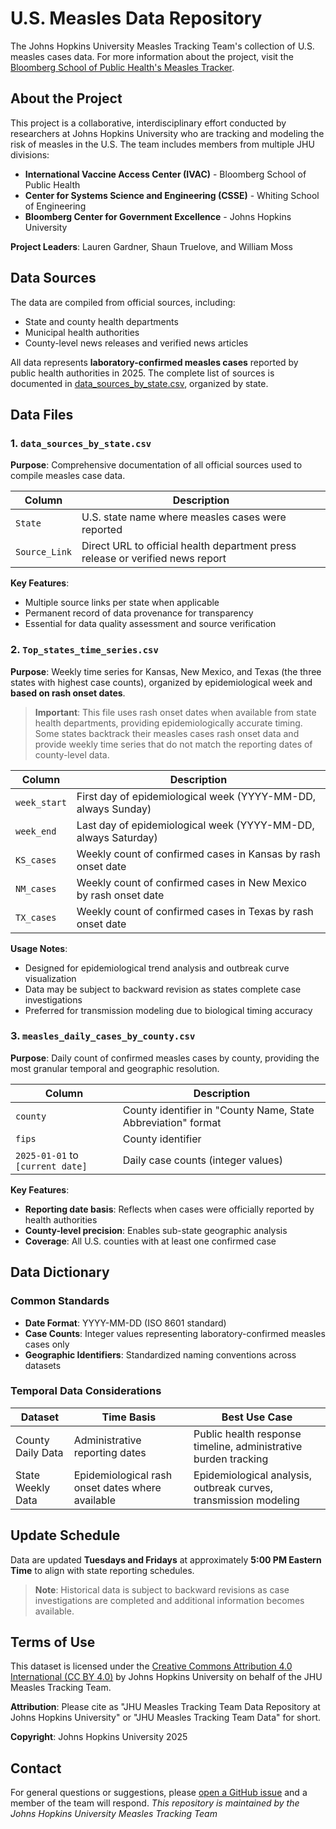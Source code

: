 # U.S. Measles Data Repository

The Johns Hopkins University Measles Tracking Team's collection of U.S. measles cases data. For more information about the project, visit the [Bloomberg School of Public Health's Measles Tracker](https://publichealth.jhu.edu/ivac/measles-tracker).

## About the Project

This project is a collaborative, interdisciplinary effort conducted by researchers at Johns Hopkins University who are tracking and modeling the risk of measles in the U.S. The team includes members from multiple JHU divisions:

- **International Vaccine Access Center (IVAC)** - Bloomberg School of Public Health
- **Center for Systems Science and Engineering (CSSE)** - Whiting School of Engineering  
- **Bloomberg Center for Government Excellence** - Johns Hopkins University

**Project Leaders**: Lauren Gardner, Shaun Truelove, and William Moss

## Data Sources

The data are compiled from official sources, including:
- State and county health departments
- Municipal health authorities  
- County-level news releases and verified news articles

All data represents **laboratory-confirmed measles cases** reported by public health authorities in 2025. The complete list of sources is documented in [data_sources_by_state.csv](blob/main/data_sources_by_state.csv), organized by state.

## Data Files

### 1. `data_sources_by_state.csv`

**Purpose**: Comprehensive documentation of all official sources used to compile measles case data.

| Column | Description |
|--------|-------------|
| `State` | U.S. state name where measles cases were reported |
| `Source_Link` | Direct URL to official health department press release or verified news report |

**Key Features**:
- Multiple source links per state when applicable
- Permanent record of data provenance for transparency
- Essential for data quality assessment and source verification

### 2. `Top_states_time_series.csv`

**Purpose**: Weekly time series for Kansas, New Mexico, and Texas (the three states with highest case counts), organized by epidemiological week and **based on rash onset dates**.

> **Important**: This file uses rash onset dates when available from state health departments, providing epidemiologically accurate timing. Some states backtrack their measles cases rash onset data and provide weekly time series that do not match the reporting dates of county-level data.

| Column | Description |
|--------|-------------|
| `week_start` | First day of epidemiological week (YYYY-MM-DD, always Sunday) |
| `week_end` | Last day of epidemiological week (YYYY-MM-DD, always Saturday) |
| `KS_cases` | Weekly count of confirmed cases in Kansas by rash onset date |
| `NM_cases` | Weekly count of confirmed cases in New Mexico by rash onset date |
| `TX_cases` | Weekly count of confirmed cases in Texas by rash onset date |

**Usage Notes**: 
- Designed for epidemiological trend analysis and outbreak curve visualization
- Data may be subject to backward revision as states complete case investigations
- Preferred for transmission modeling due to biological timing accuracy

### 3. `measles_daily_cases_by_county.csv`

**Purpose**: Daily  count of confirmed measles cases by county, providing the most granular temporal and geographic resolution.

| Column | Description |
|--------|-------------|
| `county` | County identifier in "County Name, State Abbreviation" format |
| `fips` | County identifier |
| `2025-01-01` to `[current date]` | Daily case counts (integer values) |

**Key Features**:
- **Reporting date basis**: Reflects when cases were officially reported by health authorities
- **County-level precision**: Enables sub-state geographic analysis
- **Coverage**: All U.S. counties with at least one confirmed case

## Data Dictionary

### Common Standards
- **Date Format**: YYYY-MM-DD (ISO 8601 standard)
- **Case Counts**: Integer values representing laboratory-confirmed measles cases only
- **Geographic Identifiers**: Standardized naming conventions across datasets

### Temporal Data Considerations

| Dataset | Time Basis | Best Use Case |
|---------|------------|---------------|
| County Daily Data | Administrative reporting dates | Public health response timeline, administrative burden tracking |
| State Weekly Data | Epidemiological rash onset dates where available | Epidemiological analysis, outbreak curves, transmission modeling |

## Update Schedule

Data are updated **Tuesdays and Fridays** at approximately **5:00 PM Eastern Time** to align with state reporting schedules.

> **Note**: Historical data is subject to backward revisions as case investigations are completed and additional information becomes available.

## Terms of Use

This dataset is licensed under the [Creative Commons Attribution 4.0 International (CC BY 4.0)](https://creativecommons.org/licenses/by/4.0/) by Johns Hopkins University on behalf of the JHU Measles Tracking Team.

**Attribution**: Please cite as "JHU Measles Tracking Team Data Repository at Johns Hopkins University" or "JHU Measles Tracking Team Data" for short.

**Copyright**: Johns Hopkins University 2025

## Contact

For general questions or suggestions, please [open a GitHub issue](../../issues) and a member of the team will respond.
*This repository is maintained by the Johns Hopkins University Measles Tracking Team*
